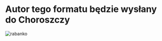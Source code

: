 # Autor tego formatu będzie wysłany do Choroszczy
![rabanko](https://thumbs.gfycat.com/ThirstyDirtyFireant.webp)



